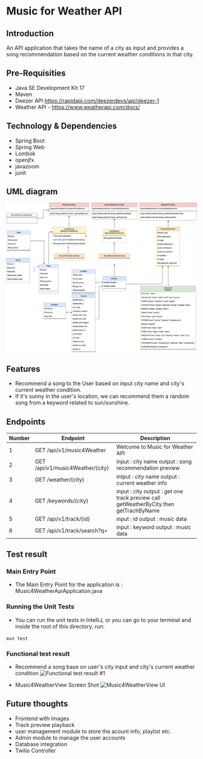 # Music for Weather API
## Introduction
An API application that takes the name of a city as input and provides a song recommendation based on the current weather conditions in that city.

## Pre-Requisities

- Java SE Development Kit 17
- Maven
- Deezer API https://rapidapi.com/deezerdevs/api/deezer-1
- Weather API - https://www.weatherapi.com/docs/

## Technology & Dependencies

- Spring Boot
- Spring Web
- Lombok
- openjfx
- javazoom
- junit


## UML diagram
![UML Diagram of Mars Rover Challenge](./images/Music4WeatherAPI-group5.drawio.png)


## Features

- Recommend a song to the User based on input city name and city's current weather condition.
- If it's sunny in the user's location, we can recommend them a random song from a keyword related to sun/sunshine.


## Endpoints

| Number | Endpoint                         | Description                                                                           |
|--------|----------------------------------|---------------------------------------------------------------------------------------|
| 1      | GET /api/v1/music4Weather        | Welcome to Music for Weather API                                                      |
| 2      | GET /api/v1/music4Weather/{city} | input : city name output : song recommendation preview                                |
| 3      | GET /weather/{city}              | intput : city name output : current weather info                                      |
| 4      | GET /keywords/{city}             | input : city output : get one track preview call getWeatherByCity then getTrachByName |
| 5      | GET /api/v1/track/{id}           | input : id output : music data                                                        |
| 6      | GET /api/v1/track/search?q=      | input : keyword output : music data                                                   |


## Test result

### Main Entry Point

- The  Main Entry Point for the application is : Music4WeatherApiApplication.java

### Running the Unit Tests

- You can run the unit tests in IntelliJ, or you can go to your terminal and inside the root of this directory, run:

```mvn test```

### Functional test result

- Recommend a song base on user's city input and city's current weather condition
  ![Functional test result #1](./images/music4WeatherFunctionTest1.png)

- Music4WeatherView Screen Shot
![Music4WeatherView UI](./images/Music4WeatherViewScreenShot.png)

## Future thoughts
- Frontend with Images
- Track preview playback
- user management module to store the acount info, playlist etc.
- Admin module to manage the user accounts
- Database integration
- Twilio Controller
